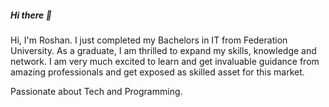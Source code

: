 ##### Hi there 👋

Hi, I'm Roshan. I just completed my Bachelors in IT from Federation University.
As a graduate, I am thrilled to expand my skills, knowledge and network. 
I am very much excited to learn and get invaluable guidance from amazing professionals and get exposed as skilled asset for this market.

Passionate about Tech and Programming.
